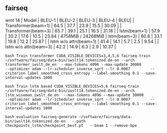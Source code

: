 ## fairseq
wmt 14
| Model | BLEU-1 | BLEU-2 | BLEU-3 | BLEU-4 | BLEU|
| Transformer(beam=1)   | 64.5 | 37.7 | 23.9 | 15.5 | 30.09 | 
| Transformer(beam=3)   | 65.7 | 39.1 | 25.1 | 16.5 | 31.18 |
| lstm(beam=1)          | 57.9 | 30.2 | 17.6 | 10.5 | 23.84 |  4758MiB / 24268MiB
| lstm(beam=3)          | 60.6 | 33.1 | 19.8 | 12.2 | 25.87 |
| lstm w/o attn(beam=1) | 41.4 | 14.1 | 5.7  | 2.5  | 9.54  |
| lstm w/o attn(beam=3) | 42.2 | 14.9 | 6.3  | 2.9  | 10.37 |

``bash Train transformer
CUDA_VISIBLE_DEVICES=3,4,5,6 fairseq-train ~/software/fairseq/data-bin/iwslt14.tokenized.de-en --arch transformer_iwslt_de_en  --max-tokens 4096 --max-update 30000         --optimizer adam --lr-scheduler inverse_sqrt --lr 0.0007         --criterion label_smoothed_cross_entropy --label-smoothing 0.1 --save-interval-updates 1000
``

``bash Train lstm based
CUDA_VISIBLE_DEVICES=5,6 fairseq-train ~/software/fairseq/data-bin/iwslt14.tokenized.de-en --arch lstm_wiseman_iwslt_de_en  --max-tokens 4096 --max-update 30000         --optimizer adam --lr-scheduler inverse_sqrt --lr 0.0007         --criterion label_smoothed_cross_entropy --label-smoothing 0.1 --save-interval-updates 1000
``

``bash evaluation
fairseq-generate ~/software/fairseq/data-bin/iwslt14.tokenized.de-en   --path checkpoints_lstm/checkpoint_best.pt   --beam 1 --remove-bpe
``
